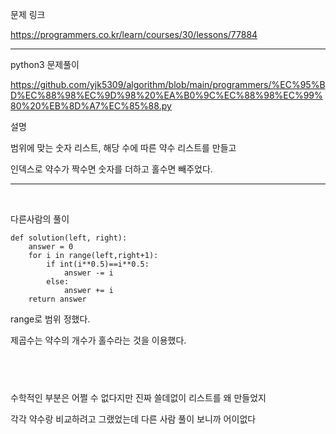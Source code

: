 문제 링크

https://programmers.co.kr/learn/courses/30/lessons/77884


----


python3 문제풀이

https://github.com/yjk5309/algorithm/blob/main/programmers/%EC%95%BD%EC%88%98%EC%9D%98%20%EA%B0%9C%EC%88%98%EC%99%80%20%EB%8D%A7%EC%85%88.py


설명

범위에 맞는 숫자 리스트, 해당 수에 따른 약수 리스트를 만들고

인덱스로 약수가 짝수면 숫자를 더하고 홀수면 빼주었다.

----

​

다른사람의 풀이

```
def solution(left, right):
    answer = 0
    for i in range(left,right+1):
        if int(i**0.5)==i**0.5:
            answer -= i
        else:
            answer += i
    return answer
  ```
range로 범위 정했다.

제곱수는 약수의 개수가 홀수라는 것을 이용했다.

​
----

수학적인 부분은 어쩔 수 없다지만 진짜 쓸데없이 리스트를 왜 만들었지

각각 약수랑 비교하려고 그랬었는데 다른 사람 풀이 보니까 어이없다
